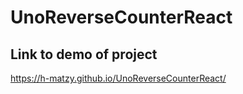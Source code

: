 ﻿# UnoReverseCounterReact
## Link to demo of project
https://h-matzy.github.io/UnoReverseCounterReact/
